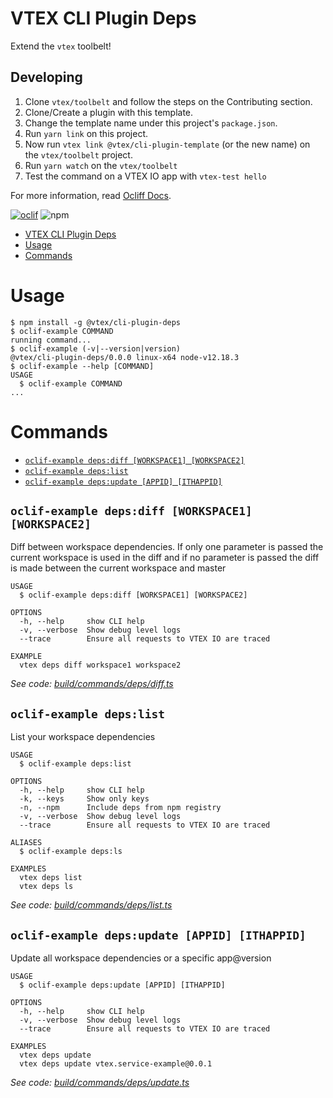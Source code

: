 # VTEX CLI Plugin Deps

Extend the `vtex` toolbelt!

## Developing

1. Clone `vtex/toolbelt` and follow the steps on the Contributing section.
2. Clone/Create a plugin with this template.
3. Change the template name under this project's `package.json`.
2. Run `yarn link` on this project.
3. Now run `vtex link @vtex/cli-plugin-template` (or the new name) on the `vtex/toolbelt` project.
4. Run `yarn watch` on the `vtex/toolbelt`
5. Test the command on a VTEX IO app with `vtex-test hello`

For more information, read [Ocliff Docs](https://oclif.io/docs/introduction).

[![oclif](https://img.shields.io/badge/cli-oclif-brightgreen.svg)](https://oclif.io)
![npm](https://img.shields.io/npm/v/@vtex/cli-plugin-deps)

<!-- toc -->
* [VTEX CLI Plugin Deps](#vtex-cli-plugin-deps)
* [Usage](#usage)
* [Commands](#commands)
<!-- tocstop -->
# Usage
<!-- usage -->
```sh-session
$ npm install -g @vtex/cli-plugin-deps
$ oclif-example COMMAND
running command...
$ oclif-example (-v|--version|version)
@vtex/cli-plugin-deps/0.0.0 linux-x64 node-v12.18.3
$ oclif-example --help [COMMAND]
USAGE
  $ oclif-example COMMAND
...
```
<!-- usagestop -->
# Commands
<!-- commands -->
* [`oclif-example deps:diff [WORKSPACE1] [WORKSPACE2]`](#oclif-example-depsdiff-workspace1-workspace2)
* [`oclif-example deps:list`](#oclif-example-depslist)
* [`oclif-example deps:update [APPID] [ITHAPPID]`](#oclif-example-depsupdate-appid-ithappid)

## `oclif-example deps:diff [WORKSPACE1] [WORKSPACE2]`

Diff between workspace dependencies. If only one parameter is passed the current workspace is used in the diff and if no parameter is passed the diff is made between the current workspace and master

```
USAGE
  $ oclif-example deps:diff [WORKSPACE1] [WORKSPACE2]

OPTIONS
  -h, --help     show CLI help
  -v, --verbose  Show debug level logs
  --trace        Ensure all requests to VTEX IO are traced

EXAMPLE
  vtex deps diff workspace1 workspace2
```

_See code: [build/commands/deps/diff.ts](https://github.com/vtex/cli-plugin-deps/blob/v0.0.0/build/commands/deps/diff.ts)_

## `oclif-example deps:list`

List your workspace dependencies

```
USAGE
  $ oclif-example deps:list

OPTIONS
  -h, --help     show CLI help
  -k, --keys     Show only keys
  -n, --npm      Include deps from npm registry
  -v, --verbose  Show debug level logs
  --trace        Ensure all requests to VTEX IO are traced

ALIASES
  $ oclif-example deps:ls

EXAMPLES
  vtex deps list
  vtex deps ls
```

_See code: [build/commands/deps/list.ts](https://github.com/vtex/cli-plugin-deps/blob/v0.0.0/build/commands/deps/list.ts)_

## `oclif-example deps:update [APPID] [ITHAPPID]`

Update all workspace dependencies or a specific app@version

```
USAGE
  $ oclif-example deps:update [APPID] [ITHAPPID]

OPTIONS
  -h, --help     show CLI help
  -v, --verbose  Show debug level logs
  --trace        Ensure all requests to VTEX IO are traced

EXAMPLES
  vtex deps update
  vtex deps update vtex.service-example@0.0.1
```

_See code: [build/commands/deps/update.ts](https://github.com/vtex/cli-plugin-deps/blob/v0.0.0/build/commands/deps/update.ts)_
<!-- commandsstop -->
